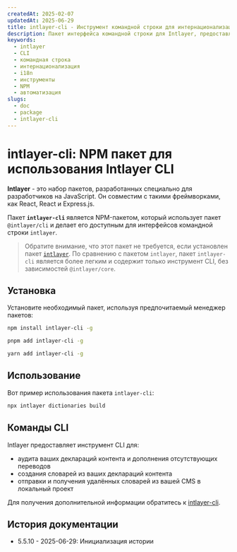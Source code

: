 ```yaml
---
createdAt: 2025-02-07
updatedAt: 2025-06-29
title: intlayer-cli - Инструмент командной строки для интернационализации
description: Пакет интерфейса командной строки для Intlayer, предоставляющий инструменты для управления переводами, создания словарей и автоматизации процессов интернационализации.
keywords:
  - intlayer
  - CLI
  - командная строка
  - интернационализация
  - i18n
  - инструменты
  - NPM
  - автоматизация
slugs:
  - doc
  - package
  - intlayer-cli
---
```


# intlayer-cli: NPM пакет для использования Intlayer CLI

**Intlayer** - это набор пакетов, разработанных специально для разработчиков на JavaScript. Он совместим с такими фреймворками, как React, React и Express.js.

Пакет **`intlayer-cli`** является NPM-пакетом, который использует пакет `@intlayer/cli` и делает его доступным для интерфейсов командной строки `intlayer`.

> Обратите внимание, что этот пакет не требуется, если установлен пакет [`intlayer`](https://github.com/aymericzip/intlayer/tree/main/docs/ru/packages/intlayer/index.md). По сравнению с пакетом `intlayer`, пакет `intlayer-cli` является более легким и содержит только инструмент CLI, без зависимостей `@intlayer/core`.

## Установка

Установите необходимый пакет, используя предпочитаемый менеджер пакетов:

```bash packageManager="npm"
npm install intlayer-cli -g
```

```bash packageManager="pnpm"
pnpm add intlayer-cli -g
```

```bash packageManager="yarn"
yarn add intlayer-cli -g
```

## Использование

Вот пример использования пакета `intlayer-cli`:

```bash
npx intlayer dictionaries build
```

## Команды CLI

Intlayer предоставляет инструмент CLI для:

- аудита ваших деклараций контента и дополнения отсутствующих переводов
- создания словарей из ваших деклараций контента
- отправки и получения удалённых словарей из вашей CMS в локальный проект

Для получения дополнительной информации обратитесь к [intlayer-cli](https://github.com/aymericzip/intlayer/blob/main/docs/docs/ru/intlayer_cli.md).

## История документации

- 5.5.10 - 2025-06-29: Инициализация истории
